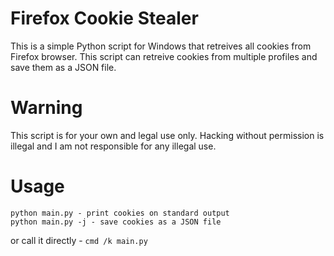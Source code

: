 # Firefox Cookie Stealer
This is a simple Python script for Windows that retreives all cookies from Firefox browser. This script can retreive cookies from multiple profiles and save them as a JSON file.

# Warning
This script is for your own and legal use only. Hacking without permission is illegal and I am not responsible for any illegal use.

# Usage
``` 
python main.py - print cookies on standard output
python main.py -j - save cookies as a JSON file
```
or call it directly - ```cmd /k main.py```
